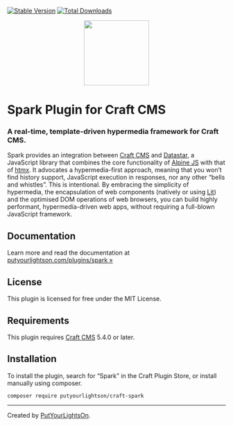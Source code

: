 [![Stable Version](https://img.shields.io/packagist/v/putyourlightson/craft-spark?label=stable)]((https://packagist.org/packages/putyourlightson/craft-spark))
[![Total Downloads](https://img.shields.io/packagist/dt/putyourlightson/craft-spark)](https://packagist.org/packages/putyourlightson/craft-spark)

<p align="center"><img width="150" src="https://putyourlightson.com/assets/logos/spark-icon.svg"></p>

# Spark Plugin for Craft CMS

### A real-time, template-driven hypermedia framework for Craft CMS.

Spark provides an integration between [Craft CMS](https://craftcms.com/) and [Datastar](https://data-star.dev), a JavaScript library that combines the core functionality of [Alpine JS](https://alpinejs.dev/) with that of [htmx](https://htmx.org/). It advocates a hypermedia-first approach, meaning that you won’t find history support, JavaScript execution in responses, nor any other “bells and whistles”. This is intentional. By embracing the simplicity of hypermedia, the encapsulation of web components (natively or using [Lit](https://lit.dev/)) and the optimised DOM operations of web browsers, you can build highly performant, hypermedia-driven web apps, without requiring a full-blown JavaScript framework.

## Documentation

Learn more and read the documentation at [putyourlightson.com/plugins/spark »](https://putyourlightson.com/plugins/spark)

## License

This plugin is licensed for free under the MIT License.

## Requirements

This plugin requires [Craft CMS](https://craftcms.com/) 5.4.0 or later.

## Installation

To install the plugin, search for “Spark” in the Craft Plugin Store, or install manually using composer.

```shell
composer require putyourlightson/craft-spark
```

---

Created by [PutYourLightsOn](https://putyourlightson.com/).

